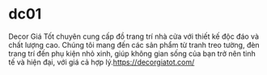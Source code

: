 # dc01
Decor Giá Tốt chuyên cung cấp đồ trang trí nhà cửa với thiết kế độc đáo và chất lượng cao. Chúng tôi mang đến các sản phẩm từ tranh treo tường, đèn trang trí đến phụ kiện nhỏ xinh, giúp không gian sống của bạn trở nên tinh tế và hiện đại, với giá cả hợp lý.https://decorgiatot.com/

